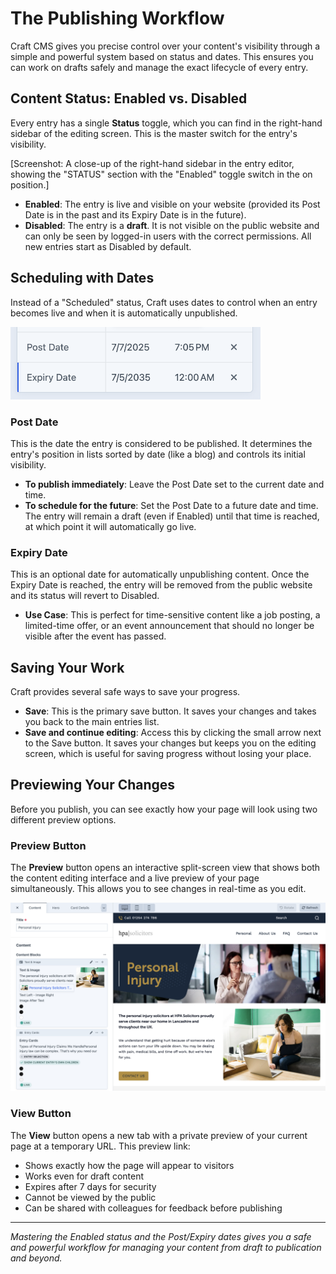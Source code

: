 # The Publishing Workflow

Craft CMS gives you precise control over your content's visibility through a simple and powerful system based on status and dates. This ensures you can work on drafts safely and manage the exact lifecycle of every entry.

## Content Status: Enabled vs. Disabled

Every entry has a single **Status** toggle, which you can find in the right-hand sidebar of the editing screen. This is the master switch for the entry's visibility.

[Screenshot: A close-up of the right-hand sidebar in the entry editor, showing the "STATUS" section with the "Enabled" toggle switch in the on position.]

-   **Enabled**: The entry is live and visible on your website (provided its Post Date is in the past and its Expiry Date is in the future).
-   **Disabled**: The entry is a **draft**. It is not visible on the public website and can only be seen by logged-in users with the correct permissions. All new entries start as Disabled by default.

## Scheduling with Dates

Instead of a "Scheduled" status, Craft uses dates to control when an entry becomes live and when it is automatically unpublished.

<img src="./screenshots/057.png" alt="The sidebar fields for Post Date and Expiry Date, showing the calendar and time picker icons" style="max-width: 400px">

### Post Date

This is the date the entry is considered to be published. It determines the entry's position in lists sorted by date (like a blog) and controls its initial visibility.

-   **To publish immediately**: Leave the Post Date set to the current date and time.
-   **To schedule for the future**: Set the Post Date to a future date and time. The entry will remain a draft (even if Enabled) until that time is reached, at which point it will automatically go live.

### Expiry Date

This is an optional date for automatically unpublishing content. Once the Expiry Date is reached, the entry will be removed from the public website and its status will revert to Disabled.

-   **Use Case**: This is perfect for time-sensitive content like a job posting, a limited-time offer, or an event announcement that should no longer be visible after the event has passed.

## Saving Your Work

Craft provides several safe ways to save your progress.

-   **Save**: This is the primary save button. It saves your changes and takes you back to the main entries list.
-   **Save and continue editing**: Access this by clicking the small arrow next to the Save button. It saves your changes but keeps you on the editing screen, which is useful for saving progress without losing your place.

## Previewing Your Changes

Before you publish, you can see exactly how your page will look using two different preview options.

### Preview Button

The **Preview** button opens an interactive split-screen view that shows both the content editing interface and a live preview of your page simultaneously. This allows you to see changes in real-time as you edit.

![The top header of the entry editor, highlighting the "Preview" button](./screenshots/059.png)

### View Button

The **View** button opens a new tab with a private preview of your current page at a temporary URL. This preview link:
- Shows exactly how the page will appear to visitors
- Works even for draft content
- Expires after 7 days for security
- Cannot be viewed by the public
- Can be shared with colleagues for feedback before publishing


---

*Mastering the Enabled status and the Post/Expiry dates gives you a safe and powerful workflow for managing your content from draft to publication and beyond.*